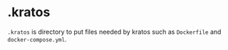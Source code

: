 # .kratos

`.kratos` is directory to put files needed by kratos such as `Dockerfile` and `docker-compose.yml`.
